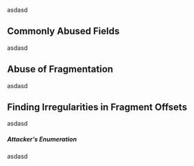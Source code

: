 asdasd

## Commonly Abused Fields

asdasd

## Abuse of Fragmentation

asdasd

## Finding Irregularities in Fragment Offsets

asdasd
##### Attacker's Enumeration
asdasd
